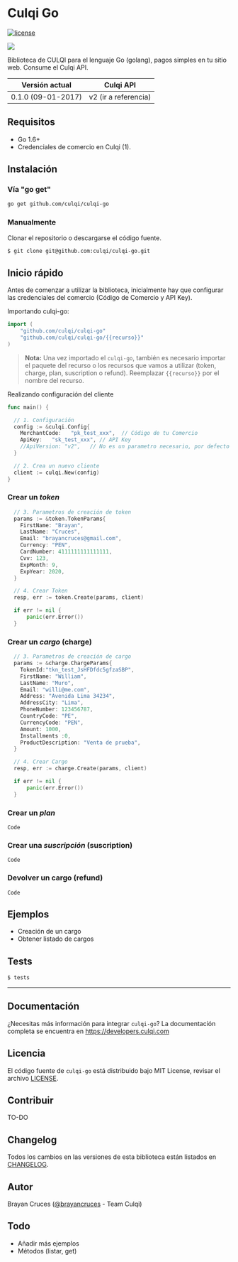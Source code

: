 # Culqi Go


[![license](https://img.shields.io/github/license/mashape/apistatus.svg)](https://github.com/culqi/culqi-go)


![](http://i.imgur.com/Djajj50.png)


Biblioteca de CULQI para el lenguaje Go (golang), pagos simples en tu sitio web. Consume el Culqi API.

| Versión actual| Culqi API|
|----|----|
| 0.1.0 (09-01-2017) |v2 (ir a referencia)|



## Requisitos

- Go 1.6+
- Credenciales de comercio en Culqi (1).

## Instalación


### Vía "go get"


```bash
go get github.com/culqi/culqi-go
```


### Manualmente

Clonar el repositorio o descargarse el código fuente.

```bash
$ git clone git@github.com:culqi/culqi-go.git
```

## Inicio rápido

Antes de comenzar a utilizar la biblioteca, inicialmente hay que configurar las credenciales del comercio (Código de Comercio y API Key).

Importando culqi-go:

```go
import (    
    "github.com/culqi/culqi-go"
    "github.com/culqi/culqi-go/{{recurso}}"
)
```

> **Nota:** Una vez importado  el `culqi-go`, también es necesario importar el paquete del recurso o los recursos que vamos a utilizar (token, charge, plan, suscription o refund). Reemplazar `{{recurso}}` por el nombre del recurso.

Realizando configuración del cliente
```go
func main() {

  // 1. Configuración
  config := &culqi.Config{
    MerchantCode:   "pk_test_xxx",  // Código de tu Comercio
    ApiKey:   "sk_test_xxx", // API Key
    //ApiVersion: "v2",   // No es un parametro necesario, por defecto es la v2
  }

  // 2. Crea un nuevo cliente
  client := culqi.New(config)
}
```
### Crear un *token*


```go
  // 3. Parametros de creación de token
  params := &token.TokenParams{
    FirstName: "Brayan",
    LastName: "Cruces",
    Email: "brayancruces@gmail.com",
    Currency: "PEN",
    CardNumber: 4111111111111111,
    Cvv: 123,
    ExpMonth: 9,
    ExpYear: 2020,
  }

  // 4. Crear Token
  resp, err := token.Create(params, client)

  if err != nil {
      panic(err.Error())
  }
```

### Crear un *cargo* (charge)

```go
  // 3. Parametros de creación de cargo
  params := &charge.ChargeParams{
    TokenId:"tkn_test_JsHFDfdc5gfzaSBP",
    FirstName: "William",
    LastName: "Muro",
    Email: "willi@me.com",
    Address: "Avenida Lima 34234",
    AddressCity: "Lima",
    PhoneNumber: 123456787,
    CountryCode: "PE",
    CurrencyCode: "PEN",
    Amount: 1000,
    Installments :0,
    ProductDescription: "Venta de prueba",
  }

  // 4. Crear Cargo
  resp, err := charge.Create(params, client)

  if err != nil {
      panic(err.Error())
  }
```

### Crear un *plan*

```
Code

```


### Crear una *suscripción* (suscription)  

```
Code

```


### Devolver un cargo (refund)

```
Code

```


## Ejemplos

- Creación de un cargo
- Obtener listado de cargos


## Tests

```bash
$ tests
```

---

## Documentación

¿Necesitas más información para integrar `culqi-go`? La documentación completa se encuentra en https://developers.culqi.com


## Licencia

El código fuente de `culqi-go` está distribuido bajo MIT License, revisar el archivo [LICENSE](LICENSE).


## Contribuir

TO-DO


## Changelog

Todos los cambios en las versiones de esta biblioteca están listados en [CHANGELOG](CHANGELOG).   


## Autor

Brayan Cruces ([@brayancruces](https://github.com/brayancruces) - Team Culqi)  

## Todo
- Añadir más ejemplos
- Métodos (listar, get)
